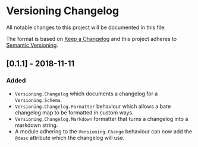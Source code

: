 # Versioning Changelog

All notable changes to this project will be documented in this file.

The format is based on [Keep a Changelog](http://keepachangelog.com/) and this project adheres to [Semantic Versioning](http://semver.org/).

## [0.1.1] - 2018-11-11

### Added
- `Versioning.Changelog` which documents a changelog for a `Versioning.Schema`.
- `Versioning.Changelog.Formatter` behaviour which allows a bare changelog map to be formatted in custom ways.
- `Versioning.Changelog.Markdown` formatter that turns a changelog into a markdown string.
- A module adhering to the `Versioning.Change` behaviour can now add the `@desc` attribute which the changelog will use.